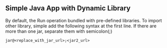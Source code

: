 ## Simple Java App with Dynamic Library

By default, the Run operation bundled with pre-defined libraries. To import other library, simple add the following syntax at the first line. If there are more than one jar, separate them with semicolon(;)
```
jar@<replace_with_jar_url>;<jar2_url>
```
